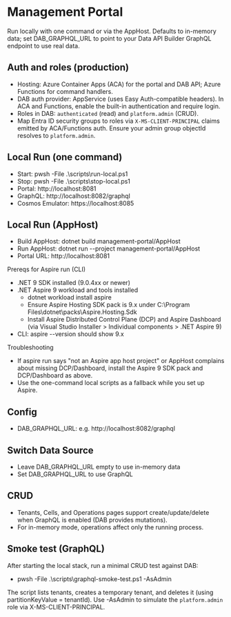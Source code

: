 # Management Portal

Run locally with one command or via the AppHost. Defaults to in-memory data; set DAB_GRAPHQL_URL to point to your Data API Builder GraphQL endpoint to use real data.

## Auth and roles (production)

- Hosting: Azure Container Apps (ACA) for the portal and DAB API; Azure Functions for command handlers.
- DAB auth provider: AppService (uses Easy Auth-compatible headers). In ACA and Functions, enable the built-in authentication and require login.
- Roles in DAB: `authenticated` (read) and `platform.admin` (CRUD).
- Map Entra ID security groups to roles via `X-MS-CLIENT-PRINCIPAL` claims emitted by ACA/Functions auth. Ensure your admin group objectId resolves to `platform.admin`.

## Local Run (one command)
- Start: pwsh -File .\scripts\run-local.ps1
- Stop: pwsh -File .\scripts\stop-local.ps1
- Portal: http://localhost:8081
- GraphQL: http://localhost:8082/graphql
- Cosmos Emulator: https://localhost:8085

## Local Run (AppHost)
- Build AppHost: dotnet build management-portal/AppHost
- Run AppHost: dotnet run --project management-portal/AppHost
- Portal URL: http://localhost:8081

Prereqs for Aspire run (CLI)
- .NET 9 SDK installed (9.0.4xx or newer)
- .NET Aspire 9 workload and tools installed
	- dotnet workload install aspire
	- Ensure Aspire Hosting SDK pack is 9.x under C:\Program Files\dotnet\packs\Aspire.Hosting.Sdk
	- Install Aspire Distributed Control Plane (DCP) and Aspire Dashboard (via Visual Studio Installer > Individual components > .NET Aspire 9)
- CLI: aspire --version should show 9.x

Troubleshooting
- If aspire run says "not an Aspire app host project" or AppHost complains about missing DCP/Dashboard, install the Aspire 9 SDK pack and DCP/Dashboard as above.
- Use the one-command local scripts as a fallback while you set up Aspire.

## Config
- DAB_GRAPHQL_URL: e.g. http://localhost:8082/graphql

## Switch Data Source
- Leave DAB_GRAPHQL_URL empty to use in-memory data
- Set DAB_GRAPHQL_URL to use GraphQL

## CRUD
- Tenants, Cells, and Operations pages support create/update/delete when GraphQL is enabled (DAB provides mutations).
- For in-memory mode, operations affect only the running process.

## Smoke test (GraphQL)

After starting the local stack, run a minimal CRUD test against DAB:

- pwsh -File .\scripts\graphql-smoke-test.ps1 -AsAdmin

The script lists tenants, creates a temporary tenant, and deletes it (using partitionKeyValue = tenantId). Use -AsAdmin to simulate the `platform.admin` role via X-MS-CLIENT-PRINCIPAL.
